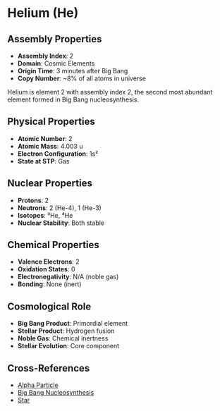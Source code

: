 # Helium (He)

## Assembly Properties
- **Assembly Index**: 2
- **Domain**: Cosmic Elements
- **Origin Time**: 3 minutes after Big Bang
- **Copy Number**: ~8% of all atoms in universe

Helium is element 2 with assembly index 2, the second most abundant element formed in Big Bang nucleosynthesis.

## Physical Properties
- **Atomic Number**: 2
- **Atomic Mass**: 4.003 u
- **Electron Configuration**: 1s²
- **State at STP**: Gas

## Nuclear Properties
- **Protons**: 2
- **Neutrons**: 2 (He-4), 1 (He-3)
- **Isotopes**: ³He, ⁴He
- **Nuclear Stability**: Both stable

## Chemical Properties
- **Valence Electrons**: 2
- **Oxidation States**: 0
- **Electronegativity**: N/A (noble gas)
- **Bonding**: None (inert)

## Cosmological Role
- **Big Bang Product**: Primordial element
- **Stellar Product**: Hydrogen fusion
- **Noble Gas**: Chemical inertness
- **Stellar Evolution**: Core component

## Cross-References
- [Alpha Particle](/domains/cosmic/particles/alpha_particle.md)
- [Big Bang Nucleosynthesis](/domains/cosmic/processes/big_bang_nucleosynthesis.md)
- [Star](/domains/cosmic/structures/star.md)